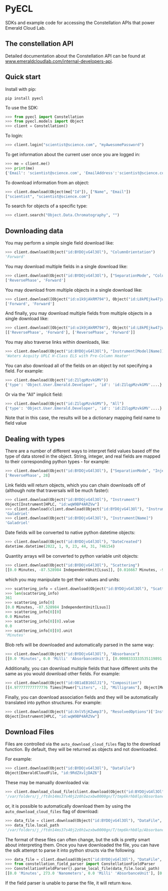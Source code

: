 # PyECL
SDKs and example code for accessing the Constellation APIs that power Emerald Cloud Lab.

## The constellation API
Detailed documentation about the Constellation API can be found at www.emeraldcloudlab.com/internal-developers-api.

## Quick start
Install with pip:

```
pip install pyecl
```

To use the SDK:
``` python
>>> from pyecl import Constellation
>>> from pyecl.models import Object
>>> client = Constellation()
```

To login:
``` python
>>> client.login("scientist@science.com", "myAwesomePassword")
```

To get information about the current user once you are logged in:
``` python
>>> me = client.me()
>>> print(me)
{'Email': 'scientist@science.com', 'EmailAddress':'scientist@science.com', 'Id': 'id:abc123', 'Type': 'Object.User', 'Username': 'scientist'}
```

To download information from an object:
``` python
>>> client.download(Object(me["Id"]), ["Name", "Email"])
["scientist", "scientist@science.com"]
```

To search for objects of a specific type:
``` python
>>> client.search("Object.Data.Chromatography", "")
```

## Downloading data

You may perform a simple single field download like:
``` python
>>> client.download(Object("id:BYDOjvG4l3Ol"), "ColumnOrientation")
'Forward'
```

You may download multiple fields in a single download like:
``` python
>>> client.download(Object("id:BYDOjvG4l3Ol"), ["SeparationMode", "ColumnOrientation"])
['ReversePhase', 'Forward']
```

You may download from multiple objects in a single download like:
``` python
>>> client.download([Object("id:o1k9jAkRM794"), Object("id:L8kPEjkw47jw")], "ColumnOrientation")
['Forward', 'Forward']
```

And finally, you may download multiple fields from multiple objects in a single download like:
``` python
>>> client.download([Object("id:o1k9jAkRM794"), Object("id:L8kPEjkw47jw")], ["SeparationMode", "ColumnOrientation"])
[['ReversePhase', 'Forward'], ['ReversePhase', 'Forward']]
```

You may also traverse links within downloads, like:
``` python
>>> client.download(Object("id:BYDOjvG4l3Ol"), "Instrument[Model[Name]]")
'Waters Acquity UPLC H-Class ELS with Pre-Column Heater'
```

You can also download all of the fields on an object by not specifying a field.  For example:
``` python
>>> client.download(Object("id:Z1lqpMzvkGMV"))
{'type': 'Object.User.Emerald.Developer', 'id': 'id:Z1lqpMzvkGMV'....}
```

Or via the "All" implicit field:
``` python
>>> client.download(Object("id:Z1lqpMzvkGMV"), "All")
{'type': 'Object.User.Emerald.Developer', 'id': 'id:Z1lqpMzvkGMV'....}
```

Note that in this case, the results will be a dictionary mapping field name to field value

## Dealing with types

There are a number of different ways to interpret field values based off the type of data stored in the object.  String, integer, and real fields are mapped to their corresponding python types - for example:
``` python
>>> client.download(Object("id:BYDOjvG4l3Ol"), ["SeparationMode", "InjectionIndex"])
['ReversePhase', 28]
```

Link fields will return objects, which you can chain downloads off of (although note that traversals will be much faster):
``` python
>>> client.download(Object("id:BYDOjvG4l3Ol"), "Instrument")
Object[Instrument[HPLC, "id:wqW9BP4ARZVw"]
>>> client.download(client.download(Object("id:BYDOjvG4l3Ol"), "Instrument"), "Name")
'Galadriel'
>>> client.download(Object("id:BYDOjvG4l3Ol"), "Instrument[Name]")
'Galadriel'
```

Date fields will be converted to native python datetime objects:
``` python
>>> client.download(Object("id:BYDOjvG4l3Ol"), "DateCreated")
datetime.datetime(2022, 1, 9, 23, 44, 31, 746154)
```

Quantity arrays will be converted to python variable unit objects:
``` python
>>> client.download(Object("id:BYDOjvG4l3Ol"), "Scattering")
[[0.0 Minutes, -87.528984 IndependentUnit[Lsus]], [0.016667 Minutes, -96.701614 IndependentUnit[Lsus]], [0.033333 Minutes, -43.93272 IndependentUnit[Lsus]], [0.05 Minutes, -132.207855 IndependentUnit[Lsus]]...
```

which you may manipulate to get their values and units:
``` python
>>> scattering_info = client.download(Object("id:BYDOjvG4l3Ol"), "Scattering")
>>> len(scattering_info)
361
>>> scattering_info[0]
[0.0 Minutes, -87.528984 IndependentUnit[Lsus]]
>>> scattering_info[0][0]
0.0 Minutes
>>> scattering_info[0][0].value
0.0
>>> scattering_info[0][0].unit
'Minutes'
```

Blob refs will be downloaded and automatically parsed in the same way:
```python
>>> client.download(Object("id:BYDOjvG4l3Ol"), "Absorbance")
[[0.0 'Minutes', 0.0 'Milli' 'AbsorbanceUnit'], [0.0008333333535119891 'Minutes', 0.0 'Milli' 'AbsorbanceUnit']...
```

Additionally, you can download multiple fields that have different units the same as you would download other fields.  For example:
```python
>>> client.download(Object("id:O81aEB16GlJ1"), "Composition")
[[4.977777777777776 Times[Power["Liters", -1], "Milligrams"], Object[Model[Molecule, "id:E8zoYvN6m61A"]], [75.11111111111111 IndependentUnit["VolumePercent"], Object[Model[Molecule, "id:vXl9j57PmP5D"]]]
```

Finally, you can download association fields and they will be automatically translated into python structures.  For example:

```python
>>> client.download(Object("id:XnlV5jKZwmp3"), "ResolvedOptions")['Instrument']
Object[Instrument[HPLC, "id:wqW9BP4ARZVw"]
```

## Download Files

Files are controlled via the `auto_download_cloud_files` flag to the download function.  By default, they will be returned as objects and not downloaded.

For example:
```python
>>> client.download(Object("id:BYDOjvG4l3Ol"), "DataFile")
Object[EmeraldCloudFile, "id:9RdZXv1jDAZ6"]
````

These may be manually downloaded via:
```python
>>> client.download_cloud_file(client.download(Object("id:BYDOjvG4l3Ol"), "DataFile"))
'/var/folders/j_/ftdn14ms37s40j2z0h1wzxbw0000gn/T/tmp6krhb8lp/Absorbance Raw File.bin_absorbancefile'
```

or, it is possible to automatically download them by using the `auto_download_cloud_files` flag of download:
```python
>>> data_file = client.download(Object("id:BYDOjvG4l3Ol"), "DataFile", auto_download_cloud_files=True)
>>> data_file.local_path
'/var/folders/j_/ftdn14ms37s40j2z0h1wzxbw0000gn/T/tmp6krhb8lp/Absorbance Raw File_1.bin_absorbancefile'
```

The format of these files can often change, but the sdk is pretty smart about interpreting them.  Once you have downloaded
the file, you can have the sdk attempt to parse it into python structs via the following:

```python
>>> data_file = client.download(Object("id:BYDOjvG4l3Ol"), "DataFile", auto_download_cloud_files=True)
>>> from constellation_field_parser import ConstellationFieldParser
>>> ConstellationFieldParser().parse_local_file(data_file.local_path)
[[0.0 'Minutes', 273.0 'Nanometers', 0.0 'Milli' 'AbsorbanceUnit'], [0.0008333333535119891 'Minutes', 273.0 'Nanometers', 0.0 'Milli' 'AbsorbanceUnit']...
```

If the field parser is unable to parse the file, it will return `None`.
